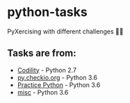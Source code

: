 # python-tasks
PyXercising with different challenges 👩‍💻

## Tasks are from:

* [Codility](https://codility.com/programmers/) - Python 2.7
* [py.checkio.org](https://py.checkio.org/) - Python 3.6
* [Practice Python](http://www.practicepython.org/) - Python 3.6
* [misc](https://github.com/martazaryn/python-tasks/tree/master/misc) - Python 3.6